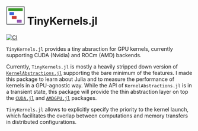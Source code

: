 <h1> <img src="docs/logo/logo_TinyKernels.png" alt="TinyKernels.jl" width="50"> TinyKernels.jl </h1>

[![CI](https://github.com/utkinis/TinyKernels.jl/actions/workflows/CI.yml/badge.svg)](https://github.com/utkinis/TinyKernels.jl/actions/workflows/CI.yml)

`TinyKernels.jl` provides a tiny absraction for GPU kernels, currently supporting CUDA (Nvidia) and ROCm (AMD) backends.

Currently, `TinyKernels.jl` is mostly a heavily stripped down version of [`KernelAbstractions.jl`](https://github.com/JuliaGPU/KernelAbstractions.jl) supporting the bare minimum of the features. I made this package to learn about Julia and to measure the performance of kernels in a GPU-agnostic way. While the API of `KernelAbstractions.jl` is in a transient state, this package will provide the thin abstraction layer on top the [`CUDA.jl`](https://github.com/JuliaGPU/CUDA.jl) and [`AMDGPU.jl`](https://github.com/JuliaGPU/AMDGPU.jl) packages.

`TinyKernels.jl` allows to explicitly specify the priority to the kernel launch, which facilitates the overlap between computations and memory transfers in distributed configurations.
